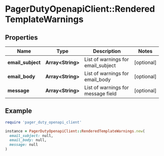 # PagerDutyOpenapiClient::RenderedTemplateWarnings

## Properties

| Name | Type | Description | Notes |
| ---- | ---- | ----------- | ----- |
| **email_subject** | **Array&lt;String&gt;** | List of warnings for email_subject | [optional] |
| **email_body** | **Array&lt;String&gt;** | List of warnings for email_body | [optional] |
| **message** | **Array&lt;String&gt;** | List of warnings for message field | [optional] |

## Example

```ruby
require 'pager_duty_openapi_client'

instance = PagerDutyOpenapiClient::RenderedTemplateWarnings.new(
  email_subject: null,
  email_body: null,
  message: null
)
```

